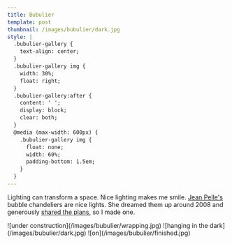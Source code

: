 ```yaml
---
title: Bubulier
template: post
thumbnail: /images/bubulier/dark.jpg
style: |
  .bubulier-gallery {
    text-align: center;
  }
  .bubulier-gallery img {
    width: 30%;
    float: right;
  }
  .bubulier-gallery:after {
    content: ' ';
    display: block;
    clear: both;
  }
  @media (max-width: 600px) {
    .bubulier-gallery img {
      float: none;
      width: 60%;
      padding-bottom: 1.5em;
    }
  }
---
```


Lighting can transform a space.  Nice lighting makes me smile.  [Jean Pelle's](http://pelledesigns.com/work/) bubble chandeliers are nice lights.  She dreamed them up around 2008 and generously [shared the plans](http://www.apartmenttherapy.com/weve-blogged-about-jean-pelles-76151),
so I made one.

<div class="bubulier-gallery">
![under construction](/images/bubulier/wrapping.jpg)
![hanging in the dark](/images/bubulier/dark.jpg)
![on](/images/bubulier/finished.jpg)
</div>

